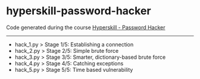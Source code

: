 # hyperskill-password-hacker
Code generated during the course [Hyperskill - Password Hacker](https://hyperskill.org/projects/80)

---

- hack_1.py > Stage 1/5: Establishing a connection
- hack_2.py > Stage 2/5: Simple brute force
- hack_3.py > Stage 3/5: Smarter, dictionary-based brute force
- hack_4.py > Stage 4/5: Catching exceptions
- hack_5.py > Stage 5/5: Time based vulnerability
